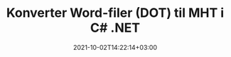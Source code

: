 ---
############################# Static ############################
layout: "autogen-gist"
date: 2021-10-02T14:22:14+03:00
draft: false
path: "da/total/net/conversion/dot-to-mht/"
other_out_formats: "PDF DOC DOCX DOCM DOT DOTX DOTM TXT RTF HTML HTM MHTML MHT XLS XLSX XLSM XLSB XLT XLTX XLTM XLAM CSV TSV DIF SXC FODS PPT PPTX PPS PPSX PPSM POT POTX PPTM POTM ODT OTT OTP ODP ODS EMZ WMZ SVG SVGZ XPS TEX DCM WMF EMF BMP PNG GIF JPEG TIFF ICO WEBP JP2 TGA PSB PSD EPUB MD FODP JPG"
ad_headline: "Konverter DOT til MHT | .NET"
ad_description: "Mest nøjagtige DOT til MHT dokumentkonverteringsløsning til dine .NET-applikationer."

############################# Head ############################
head_title: "Konverter DOT til MHT i C# ASP.NET | .NET Word-dokumentkonvertering"
head_description: ".NET Tekstbehandlingsdokumenter konvertering API. Konverter DOT til MHT og 100+ andre billeder og filformater i .NET (C#, VB.NET, ASP.NET & .NET Core) applikationer. Vis det konverterede MHT-dokument som HTML-fremviser."

############################# Header ############################
title: "Konverter Word-filer (DOT) til MHT i C# .NET"
description: "Programmatisk konverter DOT (Word-filer) til MHT i C# VB.NET & ASP.NET applikationer ved hjælp af fleksible dokumentkonverteringsfunktioner, der giver dig mulighed for at tilpasse det resulterende dokumentudseende. Konverter alle populære tekstbehandlingsdokumentformater til Excel-regneark, PowerPoint-præsentationer, PDF, Photoshop, e-bog, web- og billedfilformater. Den indbyggede .NET-konverterings-API tilbyder flere dokumentkonverteringsmuligheder til at konvertere hele dokumentet eller vælge specifikke sider i kildedokumentfilen baseret på de selektive sidetal eller sideintervaller og nemt konvertere til et understøttet dokumentformat."

############################# SubMenu ############################
submenu:
    enable: false

############################# Content ############################
content:
    enable: true
    block:
    - title_left: "Sådan konverteres DOT til MHT i C# .NET"
      content_left: |
          Følg disse enkle trin for DOT til MHT konvertering i .NET. Se det konverterede MHT-dokument, som det er, eller gengiv og vis det som HTML uden brug af ekstern software.

          -   Opret **Converter**-objekt for at konvertere DOT-dokument
          -   Indstil konverteringsindstillingerne for MHT-format
          -   Kald **Convert**-metoden for **Converter**-klasseinstansen for konvertering til MHT
          -   Indstil indstillinger for HTML-fremviser
          -   Opret **Viewer**-objekt for at se konverteret MHT som HTML
          
      title_right: "Downloads og installationsvejledning"
      content_right: |
          Du har brug for `GroupDocs.Conversion` og `GroupDocs.Viewer` navneområder for at konvertere Word-filformater til en bred vifte af billeder og dokumenttyper såsom PDF, Microsoft Office (Word, Excel, PowerPoint, Project, Outlook), OpenDocument, HTML og CAD diagrammer. Udforsk andre [.NET API'er til Office-dokumenter](https://products.conholdate.com/total/net/), som tilbydes af Conholdate.Total.
          
          Hent de respektive monteringsfiler fra [Hent](https://downloads.conholdate.com/total/net) eller hent hele pakken fra [NuGet](https://www.nuget.org/packages/Conholdate.Total/) for at tilføje 'Conholdate.Total for .NET' direkte i dit arbejdsområde.
          
      gisthash: "4f311c07ae9ee691b8afb7960aa6c806"
      gistfile: "word-to-pdf-conversion.cs"

    - title_left: "Tilføj tekst eller billedvandmærke til MHT i C#"
      content_left: |
          Konverter dokumenter (DOT til MHT) nøjagtigt som den originale fil, og anvend tekst- eller billedvandmærker på de konverterede dokumentsider ved hjælp af C# .NET.

          -   Opret **Converter**-objekt for at konvertere DOT-dokument
          -   Opret en ny forekomst af klassen **WatermarkOptions**
          -   Angiv vandmærkeegenskaber (farve, bredde, tekst, billede osv.)
          -   Instantiér den korrekte **ConvertOptions**-klasse
          -   Indstil egenskaben **Watermark** for **ConvertOptions**-forekomsten
          -   Kald **Convert**-metoden for **Converter**-klasseinstansen for konvertering til MHT
        
      title_right: "Udtræk af kildedokumentoplysninger"
      content_right: |
          Funktionen til udtrækning af dokumentoplysninger gør det ikke kun muligt at få de grundlæggende oplysninger om kildedokumentfilen, men den understøtter også udtrækning af nogle værdifulde filformatspecifikke oplysninger, såsom projektstart- og slutdatoer for en Microsoft Project-fil, eventuelle udskrivningsbegrænsninger på et PDF-dokument, liste over mapper indesluttet i en Outlook-datafil osv.

          Konverter populære dokumentfilformater på forskellige operativsystemer såsom Windows, Linux eller macOS, mens du bruger platforme som Windows Azure, Mono og Xamarin.
          
      gisthash: "a15affe15284876ce010a315a09da1f0"
      gistfile: "convert-word-to-pdf-and-add-text-watermark-to-converted-pdf.cs"

    - title_left: "Konverter adgangskodebeskyttet Word til PDF"
      content_left: |
          Konvertering af adgangskodebeskyttede dokumenter i .NET er nu nemmere med Conholdate.Total til .NET API'er. Bare tilføj et par linjer C#-kode og konverter præcist et adgangskodebeskyttet Microsoft Word-dokument til en PDF-fil uden brug af ekstern software.

          -   Definer **LoadOptions** og indstil adgangskode fra dokumentspecifikke indlæsningsindstillinger
          -   Opret **Konverter**-objekt for at konvertere Word-dokument
          -   Instantiér klassen **PdfConvertOptions**
          -   Kald **Convert**-metoden for **Converter**-klasseinstansen til konvertering til PDF
          
      title_right: "Indlæs og konverter fjernplacerede dokumenter"
      content_right: |
          Ved at bruge Conholdate.Total til .NET – kan udviklere indlæse og konvertere dokumenter fra forskellige fjernplaceringer og cloud-dokumentlagerressourcer såsom Amazon S3, Microsoft Azure Blob, FTP, lokal disk, stream eller en simpel URL. Du skal blot specificere metoden for at opnå eksternt placeret dokumentstrøm og derefter sende den videre til Converter-klassen som en konstruktør.
          
          Conholdate.Total for .NET API'er er hjemmehørende i Windows Forms, ASP.NET, WPF, WCF eller enhver form for applikation baseret på .NET Framework 2.0 eller nyere.
          
      gisthash: "3b7541492166a47d49ca85c55b531055"
      gistfile: "convert-password-protected-word-to-pdf.cs"

############################# About Formats ############################
about_formats:
    enable: false
############################# More Formats ############################
more_formats:
    enable: true
    auto: false
    other_out_formats: PDF DOC DOCX DOCM DOT DOTX DOTM TXT RTF HTML HTM MHTML MHT XLS XLSX XLSM XLSB XLT XLTX XLTM XLAM CSV TSV DIF SXC FODS PPT PPTX PPS PPSX PPSM POT POTX PPTM POTM ODT OTT OTP ODP ODS EMZ WMZ SVG SVGZ XPS TEX DCM WMF EMF BMP PNG GIF JPEG TIFF ICO WEBP JP2 TGA PSB PSD EPUB MD FODP JPG
############################# Back to top ###############################
back_to_top:
  enable: true
---